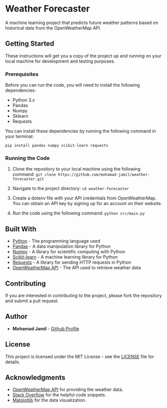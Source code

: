# Weather Forecaster

A machine learning project that predicts future weather patterns based on historical data from the OpenWeatherMap API.

## Getting Started

These instructions will get you a copy of the project up and running on your local machine for development and testing purposes.

### Prerequisites

Before you can run the code, you will need to install the following dependencies:

- Python 3.x
- Pandas
- Numpy
- Sklearn
- Requests

You can install these dependencies by running the following command in your terminal:

```pip install pandas numpy scikit-learn requests```

### Running the Code

1. Clone the repository to your local machine using the following command:
```git clone https://github.com/mohamad-jamil/weather-forecaster.git```

2. Navigate to the project directory:
```cd weather-forecaster```

3. Create a dotenv file with your API credentials from OpenWeatherMap. You can obtain an API key by signing up for an account on their website.

4. Run the code using the following command:
```python src/main.py```

## Built With

- [Python](https://www.python.org/) - The programming language used
- [Pandas](https://pandas.pydata.org/) - A data manipulation library for Python
- [Numpy](https://numpy.org/) - A library for scientific computing with Python
- [Scikit-learn](https://scikit-learn.org/stable/) - A machine learning library for Python
- [Requests](https://docs.python-requests.org/en/master/) - A library for sending HTTP requests in Python
- [OpenWeatherMap API](https://openweathermap.org/api) - The API used to retrieve weather data

## Contributing

If you are interested in contributing to the project, please fork the repository and submit a pull request.

## Author

- **Mohamad Jamil** - [Github Profile](https://github.com/mohamad-jamil)

## License

This project is licensed under the MIT License - see the [LICENSE](LICENSE.md) file for details.

## Acknowledgments

- [OpenWeatherMap API](https://openweathermap.org/api) for providing the weather data.
- [Stack Overflow](https://stackoverflow.com/) for the helpful code snippets.
- [Matplotlib](https://matplotlib.org/) for the data visualization.
